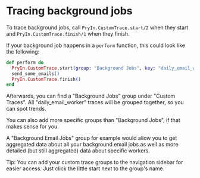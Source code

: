 # Tracing background jobs

To trace background jobs, call
`PryIn.CustomTrace.start/2`
when they start and `PryIn.CustomTrace.finish/1` when they finish.

If your background job happens in a `perform` function, this could look like the following:

```elixir
def perform do
  PryIn.CustomTrace.start(group: "Background Jobs", key: "daily_email_worker")
  send_some_emails()
  PryIn.CustomTrace.finish()
end
```

Afterwards, you can find a "Background Jobs" group under "Custom Traces".
All "daily_email_worker" traces will be grouped together, so you can spot trends.

You can also add more specific groups than "Background Jobs", if that makes sense for you.

A "Background Email Jobs" group for example would allow you to get aggregated data about
all your background email jobs as well as more detailed (but still aggregated) data about specific workers.

Tip: You can add your custom trace groups to the navigation sidebar for easier access.
Just click the little start next to the group's name.
